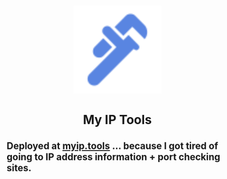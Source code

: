 <p align="center">
    <img style="width: 200px; height: 200px;" src="./internal/web/public/favicon.svg" alt="My IP Tools Logo"/>
</p>

<h1 align="center">
    My IP Tools
</h1>

## Deployed at [myip.tools](https://myip.tools/) ... because I got tired of going to IP address information + port checking sites.